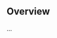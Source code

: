 <!-- Note: Please must use one of our issue templates to file an issue! 🛑 -->
<!-- 👉 https://github.com/graffhyrum/aaa-zzz/issues/new/choose 👈 -->
<!-- **Issues that should have been filed with a template will be closed without action, and we will ask you to use a template.** -->

<!-- This blank issue template is only for issues that don't fit any of the templates. -->

## Overview

...
